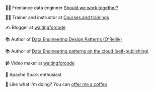 👨‍💻 Freelance data engineer [Should we work together?](https://www.waitingforcode.com/static/work) 

👨‍🏫 Trainer and instructor at [Courses and trainings]([https://becomedataengineer.com/](https://www.waitingforcode.com/better)) 

✍️ Blogger at [waitingforcode](https://www.waitingforcode.com/)

📚 Author of [Data Engineering Design Patterns (O'Reilly)]([https://dataengineeringpatternsonthecloud.com/](https://www.oreilly.com/library/view/data-engineering-design/9781098165826/))

📚 Author of [Data Engineering patterns on the cloud (self-publishing)](https://dataengineeringpatternsonthecloud.com/)

📹 Video maker at [waitingforcode](https://www.youtube.com/channel/UCnG0trQaGkSCUN4fSQwbSwA?view_as=subscriber)

🤩 Apache Spark enthusiast

🤔 Like what I'm doing? You can [offer me a coffee](https://ko-fi.com/waitingforcode)
